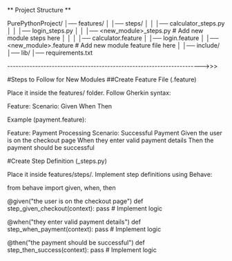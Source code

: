 ** Project Structure **

PurePythonProject/
│── features/
│   │── steps/
│   │   │── calculator_steps.py
│   │   │── login_steps.py
│   │   │── <new_module>_steps.py  # Add new module steps here
│   │
│   │── calculator.feature
│   │── login.feature
│   │── <new_module>.feature       # Add new module feature file here
│
│── include/
│── lib/
│── requirements.txt

---------------------------------------------------------------------->>>

#Steps to Follow for New Modules
##Create Feature File (.feature)

Place it inside the features/ folder.
Follow Gherkin syntax:

Feature: <New Module Name>
    Scenario: <Scenario Description>
        Given <Pre-condition>
        When <Action>
        Then <Expected Outcome>

Example (payment.feature):

Feature: Payment Processing
    Scenario: Successful Payment
        Given the user is on the checkout page
        When they enter valid payment details
        Then the payment should be successful

#Create Step Definition (_steps.py)

Place it inside features/steps/.
Implement step definitions using Behave:

from behave import given, when, then

@given("the user is on the checkout page")
def step_given_checkout(context):
    pass  # Implement logic

@when("they enter valid payment details")
def step_when_payment(context):
    pass  # Implement logic

@then("the payment should be successful")
def step_then_success(context):
    pass  # Implement logic
